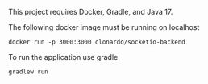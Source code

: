 This project requires Docker, Gradle, and Java 17.

The following docker image must be running on localhost

```docker run -p 3000:3000 clonardo/socketio-backend```

To run the application use gradle 

```gradlew run```